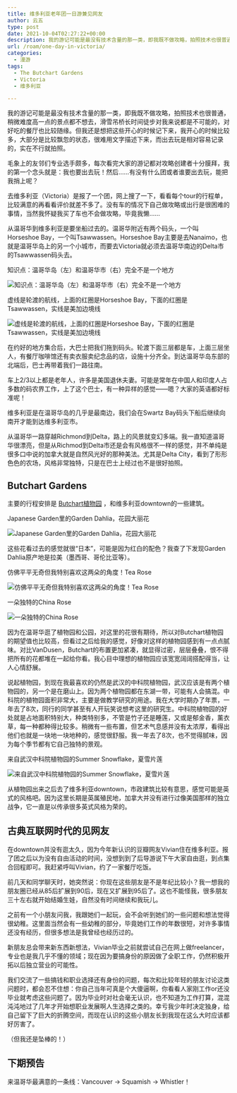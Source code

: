```yaml
---
title: 维多利亚老年团一日游兼见网友
author: 云五
type: post
date: 2021-10-04T02:27:22+00:00
description: 我的游记可能是最没有技术含量的那一类，即我既不做攻略，拍照技术也很普通，稍微难度高一点的景点都不想去，滑雪吊桥长时间徒步对我来说都是不可能的，对好吃的餐厅也比较随缘。但我还是想把这些开心的时候记下来，我开心的时候比较多，大部分是比较飘忽的状态，很难用文字描述下来，而出去玩是相对容易记录的，实在不行就拍照。
url: /roam/one-day-in-victoria/
categories:
  - 漫游
tags:
  - The Butchart Gardens
  - Victoria
  - 维多利亚

---
```

我的游记可能是最没有技术含量的那一类，即我既不做攻略，拍照技术也很普通，稍微难度高一点的景点都不想去，滑雪吊桥长时间徒步对我来说都是不可能的，对好吃的餐厅也比较随缘。但我还是想把这些开心的时候记下来，我开心的时候比较多，大部分是比较飘忽的状态，很难用文字描述下来，而出去玩是相对容易记录的，实在不行就拍照。

毛象上的友邻们专业选手颇多，每次看完大家的游记都对攻略创建者十分膜拜，我的第一个念头就是：我也要出去玩！然后……有没有什么团或者谁要出去玩，能把我捎上呢？

去维多利亚（Victoria）是报了一个团，网上搜了一下，看看每个tour的行程单，比较满意的再看看评价就差不多了。没有车的情况下自己做攻略或出行是很困难的事情，当然我怀疑我买了车也不会做攻略，毕竟我懒……

从温哥华到维多利亚是要坐船过去的。温哥华附近有两个码头，一个叫Horseshoe Bay，一个叫Tsawwassen。Horseshoe Bay主要是去Nanaimo，也就是温哥华岛上的另一个小城市，而要去Victoria就必须去温哥华南边的Delta市的Tsawwassen码头去。

知识点：温哥华岛（左）和温哥华市（右）完全不是一个地方

![知识点：温哥华岛（左）和温哥华市（右）完全不是一个地方](https://media.go5.dev/go5media/media_attachments/files/107/040/776/260/837/742/original/00a49b2d747b6a63.png)

虚线是轮渡的航线，上面的红圈是Horseshoe Bay，下面的红圈是Tsawwassen，实线是美加边境线

![虚线是轮渡的航线，上面的红圈是Horseshoe Bay，下面的红圈是Tsawwassen，实线是美加边境线](https://media.go5.dev/go5media/media_attachments/files/107/040/776/252/986/670/original/0fa12e08ed27d376.png)

在约好的地方集合后，大巴士把我们拖到码头。轮渡下面三层都是车，上面三层坐人，有餐厅咖啡馆还有卖衣服卖纪念品的店，设施十分齐全。到达温哥华岛东部的北端后，巴士再带着我们一路往南。

车上2/3以上都是老年人，许多是美国退休夫妻。可能是常年在中国人和印度人占多数的码农界工作，上了这个巴士，有一种异样的感觉——嗯？大家的英语都好标准呢！

维多利亚是在温哥华岛的几乎是最南边，我们会在Swartz Bay码头下船后继续向南开才能到达维多利亚市。

从温哥华一路穿越Richmond到Delta，路上的风景就变幻多端。我一直知道温哥华很漂亮，但是从Richmod到Delta市还是会有风格很不一样的感觉，并不单纯是很多口中说的加拿大就是自然风光好的那种美法。尤其是Delta City，看到了形形色色的农场，风格非常独特，只是在巴士上经过也不是很好拍照。

## Butchart Gardens

主要的行程安排是 [Butchart植物园](https://www.butchartgardens.com/) ，和维多利亚downtown的一些建筑。

Japanese Garden里的Garden Dahlia，花园大丽花

![Japanese Garden里的Garden Dahlia，花园大丽花](https://media.go5.dev/go5media/media_attachments/files/106/994/067/319/409/924/original/4599fdabf8bfa7d5.jpeg)

这些花看过去的感觉就很“日本”，可能是因为红白的配色？我查了下发现Garden Dahlia原产地是拉美（墨西哥、哥伦比亚等）。

仿佛平平无奇但我特别喜欢这两朵的角度！Tea Rose

![仿佛平平无奇但我特别喜欢这两朵的角度！Tea Rose](https://media.go5.dev/go5media/media_attachments/files/107/001/317/632/935/358/original/7c8625950cfe3ad6.jpeg)

一朵独特的China Rose

![一朵独特的China Rose](https://media.go5.dev/go5media/media_attachments/files/106/994/030/072/470/955/original/b6f583cdb9c1aa36.jpeg)

因为在温哥华逛了植物园和公园，对这里的花很有期待，所以对Butchart植物园的期望值也比较高，但看过之后给我的感觉，好像对这样的植物园感到有一点点腻味。对比VanDusen，Butchart的布置更加紧凑，就显得过密，层层叠叠，恨不得把所有的花都堆在一起给你看。我心目中理想的植物园应该宽宽阔阔搭配得当，让人心情舒展。

说起植物园，到现在我最喜欢的仍然是武汉的中科院植物园，武汉应该是有两个植物园的，另一个是在磨山上。因为两个植物园都在东湖一带，可能有人会搞混。中科院的植物园面积非常大，主要是做教学研究的用途。我在大学时期办了年票，一年去了8次，同行的同学甚至有人开玩笑说想考这里的研究生。中科院植物园的好处就是占地面积特别大，种类特别多，不管是竹子还是睡莲，又或是郁金香，薰衣草，每一种都种得比较多。稍微有一些布置，但艺术气息感并没有太浓厚，看得出他们也就是一块地一块地种的，感觉很舒服。我一年去了8次，也不觉得腻味，因为每个季节都有它自己独特的景观。

来自武汉中科院植物园的Summer Snowflake，夏雪片莲

![来自武汉中科院植物园的Summer Snowflake，夏雪片莲](https://media.go5.dev/go5media/media_attachments/files/106/202/692/561/658/839/original/e8576e22fd2bf927.jpg)

从植物园出来之后去了维多利亚downtown，市政建筑比较有意思，感觉可能是英式的风格吧。因为这里长期是英属殖民地，加拿大并没有进行过像美国那样的独立战争，它一直是以传承很多英式风格为荣的。

## 古典互联网时代的见网友

在downtown并没有逛太久，因为今年新认识的豆瓣网友Vivian住在维多利亚。报了团之后以为没有自由活动的时间，没想到到了后导游说下午大家自由逛，到点集合回程即可。我赶紧呼叫Vivian，约了一家餐厅吃饭。

前几天和同学聊天时，她突然说：你现在这些朋友是不是年纪比较小？我一想我的朋友圈已经从85后扩展到90后，现在又扩展到95后了。这也不能怪我，很多朋友三十左右就开始结婚生娃，自然没有时间继续和我玩儿。

之前有一个小朋友问我，我跟她们一起玩，会不会听到她们的一些问题和想法觉得很幼稚。这里面当然会有一些幼稚的部分，毕竟她们工作的年数很短，对许多事情还没有经历，但很多想法是我曾经也经历过的。

新朋友总会带来新东西新想法，Vivian毕业之前就尝试自己在网上做freelancer，专业也是我几乎不懂的领域；现在因为要搞身份的原因做了全职工作，仍然积极开拓以后独立营业的可能性。

我们交流了一些搞钱和职业选择还有身份的问题，每次和比较年轻的朋友讨论这类问题时，都会忍不住想：你自己当年可真是个大傻逼啊，你看看人家刚工作or还没毕业就考虑这些问题了。因为毕业时对社会毫无认识，也不知道为工作打算，混混沌沌地过了几年才开始想职业发展啊人生选择之类的。幸亏我少年时决定独身，给自己留下了巨大的折腾空间，而现在认识的这些小朋友长到我现在这么大时应该都好厉害了。

（但我还是坠棒的！）

## 下期预告

来温哥华最满意的一条线：Vancouver -> Squamish -> Whistler！

